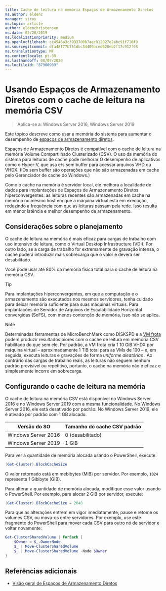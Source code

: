 ```yaml
---
title: Cache de leitura na memória Espaços de Armazenamento Diretos
ms.author: eldenc
manager: siroy
ms.topic: article
author: eldenchristensen
ms.date: 02/20/2019
ms.localizationpriority: medium
ms.openlocfilehash: ce4546a3c3933700b7aec812027e2abc91f718f9
ms.sourcegitcommit: dfa48f77b751dbc34409aced628eb2f17c912f08
ms.translationtype: MT
ms.contentlocale: pt-BR
ms.lasthandoff: 08/07/2020
ms.locfileid: "87960909"
---
```

# <a name="using-storage-spaces-direct-with-the-csv-in-memory-read-cache"></a>Usando Espaços de Armazenamento Diretos com o cache de leitura na memória CSV
> Aplica-se a: Windows Server 2016, Windows Server 2019

Este tópico descreve como usar a memória do sistema para aumentar o desempenho de [espaços de armazenamento diretos](storage-spaces-direct-overview.md).

Espaços de Armazenamento Diretos é compatível com o cache de leitura na memória Volume Compartilhado Clusterizado (CSV). O uso da memória do sistema para leituras de cache pode melhorar O desempenho de aplicativos como o Hyper-V, que usa e/s sem buffer para acessar arquivos VHD ou VHDX. (IOs sem buffer são operações que não são armazenadas em cache pelo Gerenciador de cache do Windows.)

Como o cache na memória é servidor local, ele melhora a localidade de dados para implantações de Espaços de Armazenamento Diretos hiperconvergentes: as leituras recentes são armazenadas em cache na memória no mesmo host em que a máquina virtual está em execução, reduzindo a frequência com que as leituras passam pela rede. Isso resulta em menor latência e melhor desempenho de armazenamento.

## <a name="planning-considerations"></a>Considerações sobre o planejamento

O cache de leitura na memória é mais eficaz para cargas de trabalho com uso intensivo de leitura, como o Virtual Desktop Infrastructure (VDI). Por outro lado, se a carga de trabalho for extremamente de gravação intensa, o cache poderá introduzir mais sobrecarga que o valor e deverá ser desabilitado.

Você pode usar até 80% da memória física total para o cache de leitura na memória CSV.

  > [!TIP]
  > Para implantações hiperconvergentes, em que a computação e o armazenamento são executados nos mesmos servidores, tenha cuidado para deixar memória suficiente para suas máquinas virtuais. Para implantações de Servidor de Arquivos de Escalabilidade Horizontal convergidas (SoFS), com menos contenção de memória, isso não se aplica.

  > [!NOTE]
  > Determinadas ferramentas de MicroBenchMark como DISKSPD e a [VM frota](https://github.com/Microsoft/diskspd/tree/master/Frameworks/VMFleet) podem produzir resultados piores com o cache de leitura em memória CSV habilitado do que sem ele. Por padrão, a VM frota cria 1 10 GiB VHDX por máquina virtual – aproximadamente 1 TiB total para as VMs de 100 – e, em seguida, executa leituras e gravações de forma *uniforme aleatórias* . Ao contrário das cargas de trabalho reais, as leituras não seguem nenhum padrão previsível ou repetitivo, portanto, o cache na memória não é eficaz e simplesmente incorre em sobrecarga.

## <a name="configuring-the-in-memory-read-cache"></a>Configurando o cache de leitura na memória

O cache de leitura na memória CSV está disponível no Windows Server 2016 e no Windows Server 2019 com a mesma funcionalidade. No Windows Server 2016, ele está desativado por padrão. No Windows Server 2019, ele é ativado por padrão com 1 GB alocado.

| Versão do SO          | Tamanho do cache CSV padrão |
|---------------------|------------------------|
| Windows Server 2016 | 0 (desabilitado)           |
| Windows Server 2019 | 1 GiB                   |

Para ver a quantidade de memória alocada usando o PowerShell, execute:

```PowerShell
(Get-Cluster).BlockCacheSize
```

O valor retornado está em mebibytes (MiB) por servidor. Por exemplo, `1024` representa 1 Gibibyte (GIB).

Para alterar a quantidade de memória alocada, modifique esse valor usando o PowerShell. Por exemplo, para alocar 2 GiB por servidor, execute:

```PowerShell
(Get-Cluster).BlockCacheSize = 2048
```

Para que as alterações entrem em vigor imediatamente, pause e retome os volumes CSV, ou mova-os entre servidores. Por exemplo, use este fragmento do PowerShell para mover cada CSV para outro nó de servidor e voltar novamente:

```PowerShell
Get-ClusterSharedVolume | ForEach {
    $Owner = $_.OwnerNode
    $_ | Move-ClusterSharedVolume
    $_ | Move-ClusterSharedVolume -Node $Owner
}
```

## <a name="additional-references"></a>Referências adicionais

- [Visão geral de Espaços de Armazenamento Diretos](storage-spaces-direct-overview.md)
